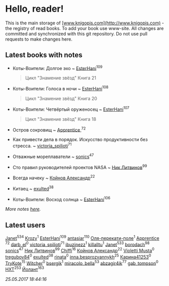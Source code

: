 # Hello, reader!
This is the main storage of [www.knigopis.com](http://www.knigopis.com) - the registry of read books.
To add your book use www-site. All changes are committed and synchronized with this git repository.
Do not use pull requests to make changes here.


## Latest books with notes
* Коты-Воители: Долгое эхо ~ [EsterHani](users/305/30558181-vkontakte)<sup>109</sup>
    > Цикл "Знамение звёзд"
    > Книга 21

* Коты-Воители: Голоса в ночи ~ [EsterHani](users/305/30558181-vkontakte)<sup>108</sup>
    > Цикл "Знамение звёзд"
    > Книга 20

* Коты-Воители: Четвёртый оруженосец ~ [EsterHani](users/305/30558181-vkontakte)<sup>107</sup>
    > Цикл "Знамение звёзд"
    > Книга 18

* Остров сокровищ ~ [Apprentice ](users/528/52821952-vkontakte)<sup>72</sup>

* Как привести дела в порядок. Искусство продуктивности без стресса. ~ [victoria_spilioti](users/219/219259003-vkontakte)<sup>71</sup>

* Отважные мореплаватели ~ [sonics](users/588/5880221-vkontakte)<sup>47</sup>

* Сто правил руководителей проектов NASA ~ [Ник Литвинов](users/241/241974816-vkontakte)<sup>99</sup>

* Всегда начеку ~ [Койнов Александр](users/414/414040473-vkontakte)<sup>22</sup>

* Китаец ~ [exulted](users/100/100599204551896265722-google)<sup>38</sup>

* Коты-Воители: Восход солнца ~ [EsterHani](users/305/30558181-vkontakte)<sup>106</sup>


_More notes [here](latest_books_with_notes.md)._


## Latest users
[Janet](users/108/108113656204404967440-google)<sup>534</sup> 
[Krozy](users/100/100001728431584-facebook)<sup>1</sup> 
[EsterHani](users/305/30558181-vkontakte)<sup>109</sup> 
[antasiar](users/688/68827372-vkontakte)<sup>110</sup> 
[Оля-перекати-поле](users/108/10848515355906827860-mailru)<sup>1</sup> 
[Apprentice ](users/528/52821952-vkontakte)<sup>72</sup> 
[darb_el](users/184/184135339-vkontakte)<sup>0</sup> 
[victoria_spilioti](users/219/219259003-vkontakte)<sup>71</sup> 
[ibuzinezz](users/430/430126578-vkontakte)<sup>1</sup> 
[killalltu](users/118/1188128011316384-facebook)<sup>1</sup> 
[Janet](users/205/20565064-vkontakte)<sup>533</sup> 
[borodach](users/157/15706320-vkontakte)<sup>98</sup> 
[sonics](users/588/5880221-vkontakte)<sup>47</sup> 
[Ник Литвинов](users/241/241974816-vkontakte)<sup>99</sup> 
[Chiffi](users/105/105831994080785626680-google)<sup>16</sup> 
[Койнов Александр](users/414/414040473-vkontakte)<sup>22</sup> 
[Violetti Musta](users/429/429430862-vkontakte)<sup>0</sup> 
[tregubov84](users/421/421477925-vkontakte)<sup>0</sup> 
[exulted](users/100/100599204551896265722-google)<sup>38</sup> 
[rinata](users/109/109765015536169874317-google)<sup>0</sup> 
[inna.besprozvannykh](users/733/73323849-yandex)<sup>25</sup> 
[Карина41253](users/134/134130628-vkontakte)<sup>0</sup> 
[TryKote](users/145/145737651-vkontakte)<sup>15</sup> 
[Witcher](users/187/187698988-vkontakte)<sup>0</sup> 
[bsergik](users/108/108664297870274640182-google)<sup>1</sup> 
[miracolo_bella](users/180/180139283-vkontakte)<sup>53</sup> 
[abzagir4ik](users/362/3621623-vkontakte)<sup>77</sup> 
[gab_tompson](users/542/5425873-vkontakte)<sup>0</sup> 
[HXT](users/100/100002563462782-facebook)<sup>253</sup> 
[Йолант](users/104/104690883692185089260-google)<sup>163</sup> 


_25.05.2017 18:44:16_
